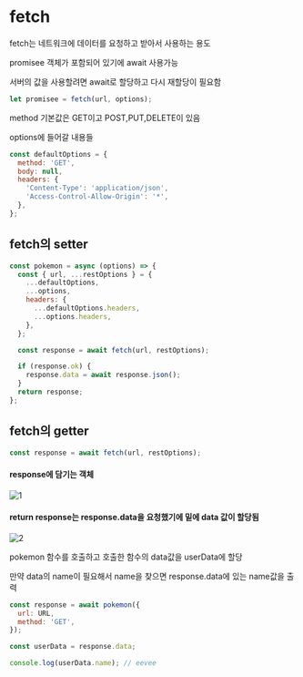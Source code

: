 # fetch

fetch는 네트워크에 데이터를 요청하고 받아서 사용하는 용도

promisee 객체가 포함되어 있기에 await 사용가능

서버의 값을 사용할려면 await로 할당하고 다시 재할당이 필요함

```js
let promisee = fetch(url, options);
```

method 기본값은 GET이고 POST,PUT,DELETE이 있음

options에 들어갈 내용들

```js
const defaultOptions = {
  method: 'GET',
  body: null,
  headers: {
    'Content-Type': 'application/json',
    'Access-Control-Allow-Origin': '*',
  },
};
```

## fetch의 setter

```js
const pokemon = async (options) => {
  const { url, ...restOptions } = {
    ...defaultOptions,
    ...options,
    headers: {
      ...defaultOptions.headers,
      ...options.headers,
    },
  };

  const response = await fetch(url, restOptions);

  if (response.ok) {
    response.data = await response.json();
  }
  return response;
};
```

## fetch의 getter

```js
const response = await fetch(url, restOptions);
```

#### response에 담기는 객체

![1](https://github.com/minomad/study-repository/assets/131448929/5d4fb165-3ac5-415d-b1c7-8cda1bb9146c)

#### return response는 response.data을 요청했기에 밑에 data 값이 할당됨

![2](https://github.com/minomad/study-repository/assets/131448929/a7f16849-a646-449e-b713-eccb8b77fbb7)

pokemon 함수를 호출하고 호출한 함수의 data값을 userData에 할당

만약 data의 name이 필요해서 name을 찾으면 response.data에 있는 name값을 출력

```js
const response = await pokemon({
  url: URL,
  method: 'GET',
});

const userData = response.data;

console.log(userData.name); // eevee
```
